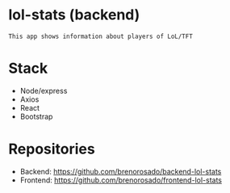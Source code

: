 # lol-stats (backend)
    This app shows information about players of LoL/TFT

# Stack
- Node/express
- Axios
- React
- Bootstrap

# Repositories
- Backend: https://github.com/brenorosado/backend-lol-stats
- Frontend: https://github.com/brenorosado/frontend-lol-stats